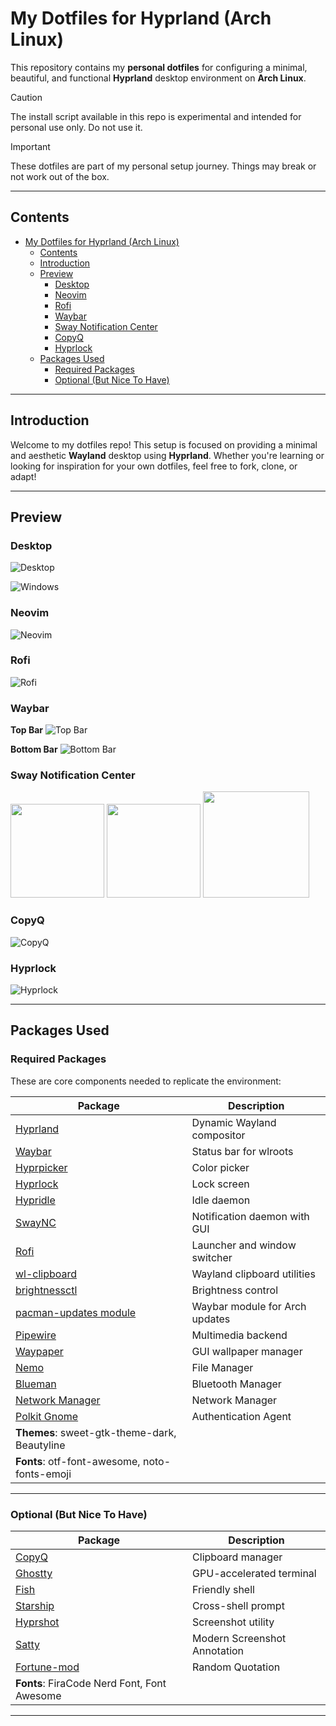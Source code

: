 # My Dotfiles for Hyprland (Arch Linux)

This repository contains my **personal dotfiles** for configuring a minimal, beautiful, and functional **Hyprland** desktop environment on **Arch Linux**.

> [!CAUTION]
> The install script available in this repo is experimental and intended for personal use only. Do not use it.

> [!IMPORTANT]
> These dotfiles are part of my personal setup journey. Things may break or not work out of the box.

---

## Contents

- [My Dotfiles for Hyprland (Arch Linux)](#my-dotfiles-for-hyprland-arch-linux)
  - [Contents](#contents)
  - [Introduction](#introduction)
  - [Preview](#preview)
    - [Desktop](#desktop)
    - [Neovim](#neovim)
    - [Rofi](#rofi)
    - [Waybar](#waybar)
    - [Sway Notification Center](#sway-notification-center)
    - [CopyQ](#copyq)
    - [Hyprlock](#hyprlock)
  - [Packages Used](#packages-used)
    - [Required Packages](#required-packages)
    - [Optional (But Nice To Have)](#optional-but-nice-to-have)

---

## Introduction

Welcome to my dotfiles repo! This setup is focused on providing a minimal and aesthetic **Wayland** desktop using **Hyprland**. Whether you're learning or looking for inspiration for your own dotfiles, feel free to fork, clone, or adapt!

---

## Preview

### Desktop

![Desktop](https://github.com/EviLuci/dotfiles/blob/main/screenshots/desktop-final.png)

![Windows](https://github.com/EviLuci/dotfiles/blob/main/screenshots/window-noti.png)

### Neovim

![Neovim](https://github.com/EviLuci/dotfiles/blob/main/screenshots/new_neovim.png)

### Rofi

![Rofi](https://github.com/EviLuci/dotfiles/blob/main/screenshots/rofi_wayland.png)

### Waybar

**Top Bar**
![Top Bar](https://github.com/EviLuci/dotfiles/blob/main/screenshots/topbar.png)

**Bottom Bar**
![Bottom Bar](https://github.com/EviLuci/dotfiles/blob/main/screenshots/bottombar.png)

### Sway Notification Center

<p float="left">
  <img src="https://github.com/EviLuci/dotfiles/blob/main/screenshots/swaync_new.png" width="150"/>
  <img src="https://github.com/EviLuci/dotfiles/blob/main/screenshots/swaync_noti.png" width="150"/>
  <img src="https://github.com/EviLuci/dotfiles/blob/main/screenshots/notification.png" width="170"/>
</p>

### CopyQ

![CopyQ](https://github.com/EviLuci/dotfiles/blob/main/screenshots/copyq_color_codes.png)

### Hyprlock

![Hyprlock](https://github.com/EviLuci/dotfiles/blob/main/screenshots/hyprlock.png)

---

## Packages Used

### Required Packages

These are core components needed to replicate the environment:

| Package                                                                           | Description                    |
| --------------------------------------------------------------------------------- | ------------------------------ |
| [Hyprland](https://github.com/vaxerski/Hyprland)                                  | Dynamic Wayland compositor     |
| [Waybar](https://github.com/Alexays/Waybar)                                       | Status bar for wlroots         |
| [Hyprpicker](https://github.com/hyprwm/hyprpicker)                                | Color picker                   |
| [Hyprlock](https://github.com/hyprwm/hyprlock)                                    | Lock screen                    |
| [Hypridle](https://github.com/hyprwm/hypridle)                                    | Idle daemon                    |
| [SwayNC](https://github.com/ErikReider/SwayNotificationCenter)                    | Notification daemon with GUI   |
| [Rofi](https://github.com/in0ni/rofi-wayland)                                     | Launcher and window switcher   |
| [wl-clipboard](https://github.com/bugaevc/wl-clipboard)                           | Wayland clipboard utilities    |
| [brightnessctl](https://github.com/Hummer12007/brightnessctl)                     | Brightness control             |
| [pacman-updates module](https://github.com/coffebar/waybar-module-pacman-updates) | Waybar module for Arch updates |
| [Pipewire](https://github.com/PipeWire/pipewire)                                  | Multimedia backend             |
| [Waypaper](https://github.com/anufrievroman/waypaper)                             | GUI wallpaper manager          |
| [Nemo](https://github.com/linuxmint/nemo)                                         | File Manager                   |
| [Blueman](https://github.com/blueman-project/blueman)                             | Bluetooth Manager              |
| [Network Manager](https://github.com/NetworkManager/NetworkManager)               | Network Manager                |
| [Polkit Gnome](https://archlinux.org/packages/extra/x86_64/polkit-gnome/)         | Authentication Agent           |
| **Themes**: sweet-gtk-theme-dark, Beautyline                                      |
| **Fonts**: otf-font-awesome, noto-fonts-emoji                                     |

---

### Optional (But Nice To Have)

| Package                                               | Description                  |
| ----------------------------------------------------- | ---------------------------- |
| [CopyQ](https://hluk.github.io/CopyQ/)                | Clipboard manager            |
| [Ghostty](https://github.com/ghostty-org/ghostty)     | GPU-accelerated terminal     |
| [Fish](https://github.com/fish-shell/fish-shell)      | Friendly shell               |
| [Starship](https://github.com/starship/starship)      | Cross-shell prompt           |
| [Hyprshot](https://github.com/Gustash/Hyprshot)       | Screenshot utility           |
| [Satty](https://github.com/gabm/Satty)                | Modern Screenshot Annotation |
| [Fortune-mod](https://github.com/shlomif/fortune-mod) | Random Quotation             |
| **Fonts**: FiraCode Nerd Font, Font Awesome           |

---
